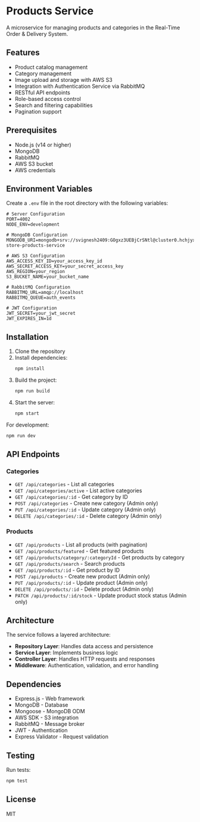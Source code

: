 # Products Service

A microservice for managing products and categories in the Real-Time Order & Delivery System.

## Features

- Product catalog management
- Category management
- Image upload and storage with AWS S3
- Integration with Authentication Service via RabbitMQ
- RESTful API endpoints
- Role-based access control
- Search and filtering capabilities
- Pagination support

## Prerequisites

- Node.js (v14 or higher)
- MongoDB
- RabbitMQ
- AWS S3 bucket
- AWS credentials

## Environment Variables

Create a `.env` file in the root directory with the following variables:

```env
# Server Configuration
PORT=4002
NODE_ENV=development

# MongoDB Configuration
MONGODB_URI=mongodb+srv://svignesh2409:GOgxz3UEBjCrSNtl@cluster0.hchjyx3.mongodb.net/quick-store-products-service

# AWS S3 Configuration
AWS_ACCESS_KEY_ID=your_access_key_id
AWS_SECRET_ACCESS_KEY=your_secret_access_key
AWS_REGION=your_region
S3_BUCKET_NAME=your_bucket_name

# RabbitMQ Configuration
RABBITMQ_URL=amqp://localhost
RABBITMQ_QUEUE=auth_events

# JWT Configuration
JWT_SECRET=your_jwt_secret
JWT_EXPIRES_IN=1d
```

## Installation

1. Clone the repository
2. Install dependencies:
   ```bash
   npm install
   ```
3. Build the project:
   ```bash
   npm run build
   ```
4. Start the server:
   ```bash
   npm start
   ```

For development:

```bash
npm run dev
```

## API Endpoints

### Categories

- `GET /api/categories` - List all categories
- `GET /api/categories/active` - List active categories
- `GET /api/categories/:id` - Get category by ID
- `POST /api/categories` - Create new category (Admin only)
- `PUT /api/categories/:id` - Update category (Admin only)
- `DELETE /api/categories/:id` - Delete category (Admin only)

### Products

- `GET /api/products` - List all products (with pagination)
- `GET /api/products/featured` - Get featured products
- `GET /api/products/category/:categoryId` - Get products by category
- `GET /api/products/search` - Search products
- `GET /api/products/:id` - Get product by ID
- `POST /api/products` - Create new product (Admin only)
- `PUT /api/products/:id` - Update product (Admin only)
- `DELETE /api/products/:id` - Delete product (Admin only)
- `PATCH /api/products/:id/stock` - Update product stock status (Admin only)

## Architecture

The service follows a layered architecture:

- **Repository Layer**: Handles data access and persistence
- **Service Layer**: Implements business logic
- **Controller Layer**: Handles HTTP requests and responses
- **Middleware**: Authentication, validation, and error handling

## Dependencies

- Express.js - Web framework
- MongoDB - Database
- Mongoose - MongoDB ODM
- AWS SDK - S3 integration
- RabbitMQ - Message broker
- JWT - Authentication
- Express Validator - Request validation

## Testing

Run tests:

```bash
npm test
```

## License

MIT
